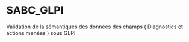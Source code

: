 # SABC_GLPI
Validation de la sémantiques des données des champs ( Diagnostics et actions menées ) sous GLPI
